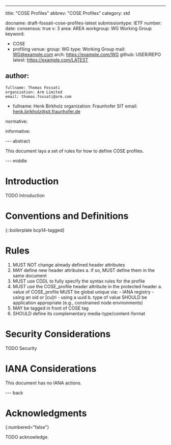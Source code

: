 ---

title: "COSE Profiles"
abbrev: "COSE Profiles"
category: std

docname: draft-fossati-cose-profiles-latest
submissiontype: IETF
number:
date:
consensus: true
v: 3
area: AREA
workgroup: WG Working Group
keyword:
 - COSE
 - profiling
venue:
  group: WG
  type: Working Group
  mail: WG@example.com
  arch: https://example.com/WG
  github: USER/REPO
  latest: https://example.com/LATEST

author:
 -
    fullname: Thomas Fossati
    organization: Arm Limited
    email: thomas.fossati@arm.com
 -
    fullname: Henk Birkholz
    organization: Fraunhofer SIT
    email: henk.birkholz@sit.fraunhofer.de

normative:

informative:


--- abstract

This document lays a set of rules for how to define COSE profiles.

--- middle

# Introduction

TODO Introduction


# Conventions and Definitions

{::boilerplate bcp14-tagged}

# Rules

1. MUST NOT change already defined header attributes
2. MAY define new header attributes
   a. if so, MUST define them in the same document
4. MUST use CDDL to fully specify the syntax rules for the profile
5. MUST use the COSE_profile header attribute in the protected header
   a. value of COSE_profile MUST be global unique via:
        - IANA registry
        - using an oid or [cu]ri
        - using a uuid
   b. type of value SHOULD be application appropriate (e.g., constrained node environments)
5. MAY be tagged in front of COSE tag
6. SHOULD define its complementary media-type/content-format

# Security Considerations

TODO Security


# IANA Considerations

This document has no IANA actions.


--- back

# Acknowledgments
{:numbered="false"}

TODO acknowledge.
